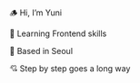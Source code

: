🪵 Hi, I’m Yuni

🐰 Learning Frontend skills

🏡 Based in Seoul 

💘 Step by step goes a long way


<!---
Yuni0221/Yuni0221 is a ✨ special ✨ repository because its `README.md` (this file) appears on your GitHub profile.
You can click the Preview link to take a look at your changes.
--->
